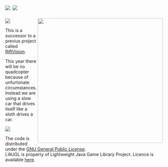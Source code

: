 ![](http://i.imgur.com/AY0lbi0.gif)
![](http://i.imgur.com/RmfC7v6.gif)
==========


<img src="http://i.imgur.com/020OPu6.png" width="400px" align="right">

![](http://i.imgur.com/bacplRW.gif)

This is a successor to a previus project called [RiftVision](https://github.com/Sourcegasm/RiftVision).

This year there will be no quadcopter because of unfurtonate circumstances. Instead we are using a slow car that drives itself like a sloth drives a car.

![](http://i.imgur.com/lzm2Y5X.gif)

The code is distributed under the [GNU General Public License](https://github.com/Sourcegasm/slothvision/blob/master/LICENSE).  
LWJGL is property of Lightweight Java Game Library Project. Licence is available [here](http://www.lwjgl.org/license).
